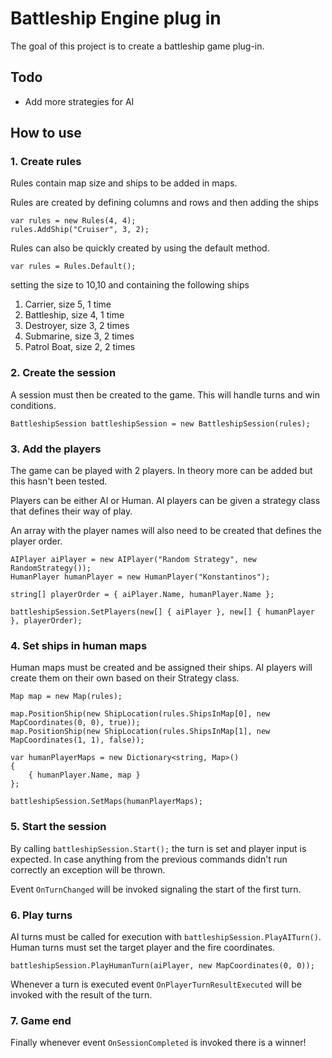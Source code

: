 # Battleship Engine plug in

The goal of this project is to create a battleship game plug-in.

## Todo
* Add more strategies for AI

## How to use

### 1. Create rules
Rules contain map size and ships to be added in maps.

Rules are created by defining columns and rows and then adding the ships

```
var rules = new Rules(4, 4);
rules.AddShip("Cruiser", 3, 2);
```

Rules can also be quickly created by using the default method.
```
var rules = Rules.Default();
```
setting the size to 10,10 and containing the following ships
1. Carrier, size 5, 1 time
2. Battleship, size 4, 1 time
3. Destroyer, size 3, 2 times
4. Submarine, size 3, 2 times
5. Patrol Boat, size 2, 2 times

### 2. Create the session
A session must then be created to the game. This will handle turns and win conditions.

```
BattleshipSession battleshipSession = new BattleshipSession(rules);
```

### 3. Add the players
The game can be played with 2 players. In theory more can be added but this hasn't been tested.

Players can be either AI or Human. AI players can be given a strategy class that defines their way of play.

An array with the player names will also need to be created that defines the player order.

```
AIPlayer aiPlayer = new AIPlayer("Random Strategy", new RandomStrategy());
HumanPlayer humanPlayer = new HumanPlayer("Konstantinos");

string[] playerOrder = { aiPlayer.Name, humanPlayer.Name };

battleshipSession.SetPlayers(new[] { aiPlayer }, new[] { humanPlayer }, playerOrder);
```


### 4. Set ships in human maps
Human maps must be created and be assigned their ships. AI players will create them on their own based on their Strategy class.

```
Map map = new Map(rules);

map.PositionShip(new ShipLocation(rules.ShipsInMap[0], new MapCoordinates(0, 0), true));
map.PositionShip(new ShipLocation(rules.ShipsInMap[1], new MapCoordinates(1, 1), false));

var humanPlayerMaps = new Dictionary<string, Map>()
{
    { humanPlayer.Name, map }
};

battleshipSession.SetMaps(humanPlayerMaps);
```

### 5. Start the session
By calling `battleshipSession.Start();` the turn is set and player input is expected. In case anything from the previous commands didn't run correctly an exception will be thrown.

Event `OnTurnChanged` will be invoked signaling the start of the first turn.

### 6. Play turns
AI turns must be called for execution with `battleshipSession.PlayAITurn()`.
Human turns must set the target player and the fire coordinates.
```
battleshipSession.PlayHumanTurn(aiPlayer, new MapCoordinates(0, 0));
```

Whenever a turn is executed event `OnPlayerTurnResultExecuted` will be invoked with the result of the turn.


### 7. Game end
Finally whenever event `OnSessionCompleted` is invoked there is a winner!